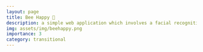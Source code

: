 ```yaml
---
layout: page
title: Bee Happy 🐝
description: a simple web application which involves a facial recognition system and a chatbot to assist people in being happy
img: assets/img/beehappy.png
importance: 3
category: transitional
---
```

